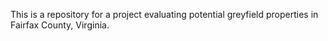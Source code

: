 This is a repository for a project evaluating potential greyfield properties in Fairfax County, Virginia.
